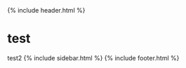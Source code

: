 ---
---
<html>
<head></head>
<body>
{% include header.html %}
  <h1>test</h1>
  test2
{% include sidebar.html %}
{% include footer.html %}
</body>
</html>
